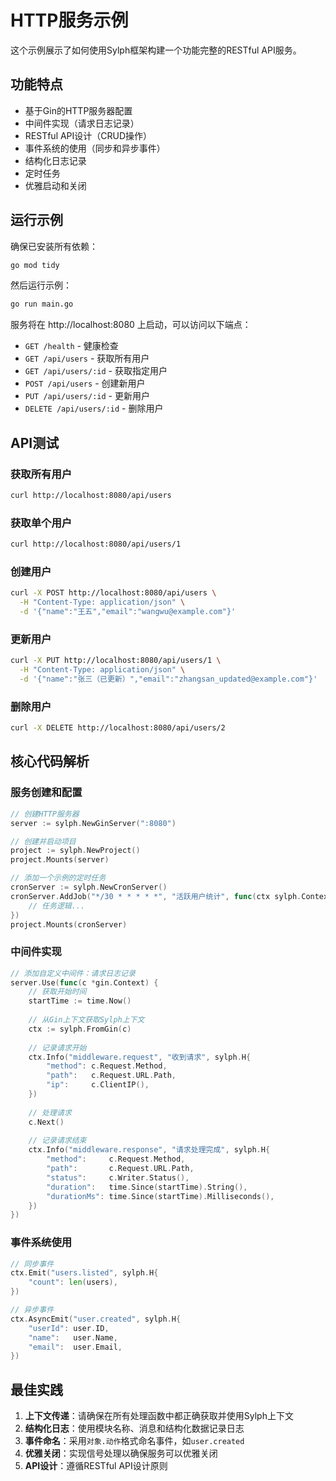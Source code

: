 # HTTP服务示例

这个示例展示了如何使用Sylph框架构建一个功能完整的RESTful API服务。

## 功能特点

- 基于Gin的HTTP服务器配置
- 中间件实现（请求日志记录）
- RESTful API设计（CRUD操作）
- 事件系统的使用（同步和异步事件）
- 结构化日志记录
- 定时任务
- 优雅启动和关闭

## 运行示例

确保已安装所有依赖：

```bash
go mod tidy
```

然后运行示例：

```bash
go run main.go
```

服务将在 http://localhost:8080 上启动，可以访问以下端点：

- `GET /health` - 健康检查
- `GET /api/users` - 获取所有用户
- `GET /api/users/:id` - 获取指定用户
- `POST /api/users` - 创建新用户
- `PUT /api/users/:id` - 更新用户
- `DELETE /api/users/:id` - 删除用户

## API测试

### 获取所有用户

```bash
curl http://localhost:8080/api/users
```

### 获取单个用户

```bash
curl http://localhost:8080/api/users/1
```

### 创建用户

```bash
curl -X POST http://localhost:8080/api/users \
  -H "Content-Type: application/json" \
  -d '{"name":"王五","email":"wangwu@example.com"}'
```

### 更新用户

```bash
curl -X PUT http://localhost:8080/api/users/1 \
  -H "Content-Type: application/json" \
  -d '{"name":"张三（已更新）","email":"zhangsan_updated@example.com"}'
```

### 删除用户

```bash
curl -X DELETE http://localhost:8080/api/users/2
```

## 核心代码解析

### 服务创建和配置

```go
// 创建HTTP服务器
server := sylph.NewGinServer(":8080")

// 创建并启动项目
project := sylph.NewProject()
project.Mounts(server)

// 添加一个示例的定时任务
cronServer := sylph.NewCronServer()
cronServer.AddJob("*/30 * * * * *", "活跃用户统计", func(ctx sylph.Context) {
    // 任务逻辑...
})
project.Mounts(cronServer)
```

### 中间件实现

```go
// 添加自定义中间件：请求日志记录
server.Use(func(c *gin.Context) {
    // 获取开始时间
    startTime := time.Now()
    
    // 从Gin上下文获取Sylph上下文
    ctx := sylph.FromGin(c)
    
    // 记录请求开始
    ctx.Info("middleware.request", "收到请求", sylph.H{
        "method": c.Request.Method,
        "path":   c.Request.URL.Path,
        "ip":     c.ClientIP(),
    })
    
    // 处理请求
    c.Next()
    
    // 记录请求结束
    ctx.Info("middleware.response", "请求处理完成", sylph.H{
        "method":     c.Request.Method,
        "path":       c.Request.URL.Path,
        "status":     c.Writer.Status(),
        "duration":   time.Since(startTime).String(),
        "durationMs": time.Since(startTime).Milliseconds(),
    })
})
```

### 事件系统使用

```go
// 同步事件
ctx.Emit("users.listed", sylph.H{
    "count": len(users),
})

// 异步事件
ctx.AsyncEmit("user.created", sylph.H{
    "userId": user.ID,
    "name":   user.Name,
    "email":  user.Email,
})
```

## 最佳实践

1. **上下文传递**：请确保在所有处理函数中都正确获取并使用Sylph上下文
2. **结构化日志**：使用模块名称、消息和结构化数据记录日志
3. **事件命名**：采用`对象.动作`格式命名事件，如`user.created`
4. **优雅关闭**：实现信号处理以确保服务可以优雅关闭
5. **API设计**：遵循RESTful API设计原则 